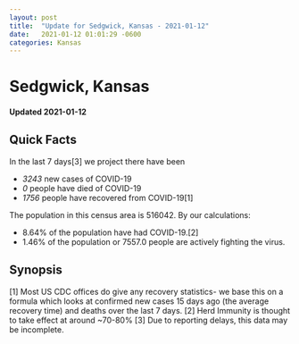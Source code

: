 ```yaml
---
layout: post
title:  "Update for Sedgwick, Kansas - 2021-01-12"
date:   2021-01-12 01:01:29 -0600
categories: Kansas
---
```


# Sedgwick, Kansas
#### Updated 2021-01-12

## Quick Facts

In the last 7 days[3] we project there have been
- *3243* new cases of COVID-19
- *0* people have died of COVID-19
- *1756* people have recovered from COVID-19[1]

The population in this census area is 516042. By our calculations:
- 8.64% of the population have had COVID-19.[2]
- 1.46% of the population or 7557.0 people are actively fighting the virus.

## Synopsis




[1] Most US CDC offices do give any recovery statistics- we base this on a formula which looks at confirmed new cases
15 days ago (the average recovery time) and deaths over the last 7 days.
[2] Herd Immunity is thought to take effect at around ~70-80%
[3] Due to reporting delays, this data may be incomplete. 
    